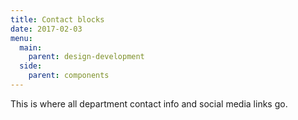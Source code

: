 ```yaml
---
title: Contact blocks
date: 2017-02-03
menu:
  main:
    parent: design-development
  side:
    parent: components
---
```


This is where all department contact info and social media links go.
